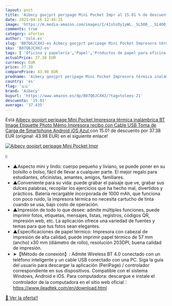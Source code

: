 ```yaml
---
layout: post
title: 'Aibecy goojprt peripage Mini Pocket Impr al 15.01 % de descuento'
date: 2021-04-16 22:45:25
image: 'https://m.media-amazon.com/images/I/41shzOy1yWL._SL500_._SL400_.jpg'
comments: true
category: ofertas
author: 'tole.es'
slug: 'B07Q6JCXHJ-es Aibecy goojprt peripage Mini Pocket Impresora térmica...'
sku: 'B07Q6JCXHJ-es'
tags: [ 'Oficina y papelería','Papel','Productos de papel para oficina','Rollos de papel térmico','aibecy','android', ]
actualPrice: 37.38 EUR
currency: EUR
price: 37.38
comparePrice: 43.98 EUR
prodname: 'Aibecy goojprt peripage Mini Pocket Impresora térmica inalámbrica BT Image Etiquette Photo Mémo Impresora recibo con Cable USB Toma de Carga de Smartphone Android iOS  Azul '
country: 'es'
flag: '🇪🇸'
brand: 'Aibecy'
buyurl: 'https://www.amazon.es/dp/B07Q6JCXHJ/?tag=tolees-21'
descuento: '15.01'
average: '37.435'
---
```


Está [Aibecy goojprt peripage Mini Pocket Impresora térmica inalámbrica BT Image Etiquette Photo Mémo Impresora recibo con Cable USB Toma de Carga de Smartphone Android iOS  Azul ](https://www.amazon.es/dp/B07Q6JCXHJ/?tag=tolees-21) con 15.01 de descuento por 37.38 EUR (original: 43.98 EUR) en el siguiente enlace!

[![Aibecy goojprt peripage Mini Pocket Impr](https://m.media-amazon.com/images/I/41shzOy1yWL._SL500_._SL400_.jpg)](https://www.amazon.es/dp/B07Q6JCXHJ/?tag=tolees-21)

ℹ️:

- ▲Aspecto mini y lindo: cuerpo pequeño y liviano, se puede poner en su bolsillo o bolso, fácil de llevar a cualquier parte. El mejor regalo para estudiantes, oficinistas, amantes, amigos, familiares.
- ▲Conveniente para su vida: puede grabar el paisaje que ve, grabar sus dulces palabras, recopilar los ejercicios que ha hecho mal, divertidos y prácticos. Batería recargable incorporada de 1000 mAh, que funciona con poco ruido, la impresora térmica no necesita cartucho de tinta cuando se usa, bajo costo de operación.
- ▲Impresión de todo lo que desee: admite múltiples funciones, puede imprimir fotos, etiquetas, mensajes, listas, registros, códigos QR, impresión web, etc. La aplicación ofrece una variedad de fuentes y temas para que tus fotos sean elegantes.
- ▲Especificaciones de papel térmico: Impresora con cabezal de impresión de alta calidad, puede imprimir papel térmico de 57 mm (ancho) x30 mm (diámetro de rollo), resolución 203DPI, buena calidad de impresión.
- ➤【Método de conexión】: Admite Wireless BT 4.0 conectado con un teléfono inteligente y un cable USB conectado con una PC. Siga la guía del usuario para descargar la aplicación (PeriPage) / controlador correspondiente en sus dispositivos. Compatible con el sistema Windows, Android e iOS. Para computadora: descargue e instale el controlador de la computadora en el sitio web oficial：https://www.ileadtek.com/en/download.html

[🛒 Ver la oferta!!](https://www.amazon.es/dp/B07Q6JCXHJ/?tag=tolees-21)
